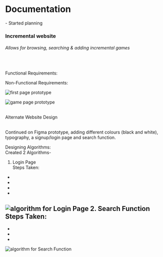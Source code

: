 <!-- starting on incremental game search website -->
<!-- changed idea from chatbot (no chatbot code so unable to produce) -->
<!-- planning start - -->
<!-- search function -->
<!-- redirect function -->
<!-- add game function -->

<h1>Documentation<br></h1>
<p>- Started planning<br></p>
<h3>Incremental website<br></h3>
<h6>Allows for browsing, searching & adding incremental games</h6><br>

Functional Requirements: <br>


Non-Functional Requirements: <br>


![first page prototype](C:\Users\seeda\OneDrive\Documents\GitHub\projects\image.jpg)

![game page prototype](C:\Users\seeda\OneDrive\Documents\GitHub\projects\image2.jpg)

<br>Alternate Website Design<br>

<br>Continued on Figma prototype, adding different colours (black and white), typography, a signup/login page and search function. <br>

 Designing Algorithms:<br>
 Created 2 Algorithms-
<br>
1. Login Page<br>
Steps Taken:
-
-
-
-

![algorithm for Login Page]()
2. Search Function<br>
Steps Taken:
-
-
-
-
![algorithm for Search Function]()



